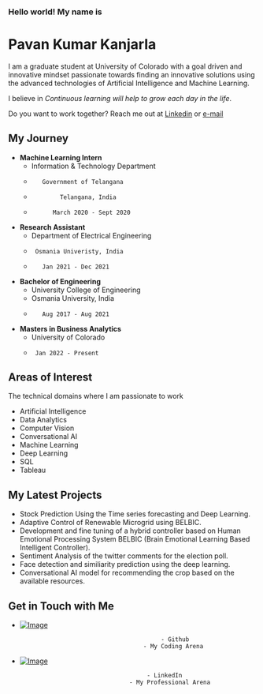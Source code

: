 ### Hello world! My name is
# Pavan Kumar Kanjarla

I am a graduate student at University of Colorado with a goal driven and innovative mindset
passionate towards finding an innovative solutions using the advanced technologies of Artificial Intelligence and Machine Learning.

I believe in _Continuous learning will help to grow each day in the life_.

Do you want to work together? 
Reach me out at [Linkedin](https://www.linkedin.com/in/pavan-kumar-kanjarla-022293152) or [e-mail](pavankumark.be21@uceou.edu)


## My Journey

-   **Machine Learning Intern**
      -   Information & Technology Department
      -        Government of Telangana
      -             Telangana, India
      -           March 2020 - Sept 2020
             
-   **Research Assistant**
      -  Department of Electrical Engineering
      -      Osmania Univeristy, India
      -        Jan 2021 - Dec 2021
               
-   **Bachelor of Engineering**
      - University College of Engineering
      -    Osmania University, India
      -        Aug 2017 - Aug 2021
                
-   **Masters in Business Analytics**
      -    University of Colorado
      -      Jan 2022 - Present 
            
## Areas of Interest
The technical domains where I am passionate to work

- Artificial Intelligence
- Data Analytics
- Computer Vision
- Conversational AI
- Machine Learning
- Deep Learning
- SQL
- Tableau
        
## My Latest Projects

- Stock Prediction Using the Time series forecasting and Deep Learning.
- Adaptive Control of Renewable Microgrid using BELBIC.
- Development and fine tuning of a hybrid controller based on Human Emotional Processing System BELBIC (Brain Emotional Learning Based Intelligent Controller).
- Sentiment Analysis of the twitter comments for the election poll.
- Face detection and similiarity prediction using the deep learning.
- Conversational AI model for recommending the crop based on the available resources.  


## Get in Touch with Me

- [![Image](https://miro.medium.com/max/700/0*9f5uMrKMjLbzEf7q.png)](https://github.com/pavankumarkanjarla)

                                              - Github
                                         - My Coding Arena
                                  
                                    
                                    
- [![Image](https://thinkdigitalfirst.com/wp-content/uploads/2017/05/linkedin-3157977_1920.jpg)](https://www.linkedin.com/in/pavan-kumar-kanjarla-022293152)

                                          - LinkedIn
                                     - My Professional Arena


